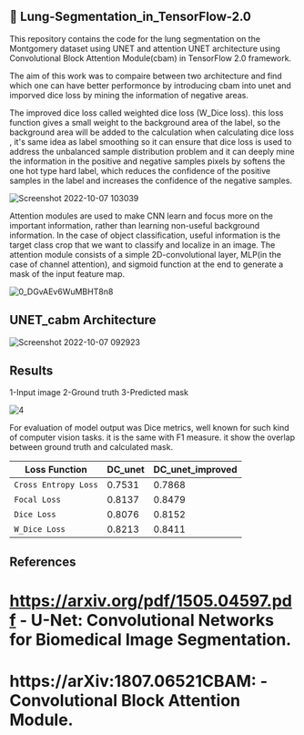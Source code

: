 ## 🦉 Lung-Segmentation_in_TensorFlow-2.0
This repository contains the code for the lung segmentation on the Montgomery dataset using UNET and attention UNET architecture using Convolutional Block Attention Module(cbam) in TensorFlow 2.0 framework.

The aim of this work was to compaire between two architecture and find which one can have better performonce by introducing cbam into unet and imporved dice loss by mining the information of negative areas. 

The improved dice loss called weighted dice loss (W_Dice loss). this loss function gives a small weight to the background area of the label, so the
background area will be added to the calculation when calculating dice loss , it's same idea as label smoothing so it can ensure that dice loss is
used to address the unbalanced sample distribution problem and it can deeply mine the information in the positive and negative samples pixels by softens 
the one hot type hard label, which reduces the confidence of the positive samples in the label and increases the confidence of the negative samples.

![Screenshot 2022-10-07 103039](https://user-images.githubusercontent.com/112108580/194523771-3fd3cfba-7e13-40cf-8521-eb7d92ca16f0.png)


Attention modules are used to make CNN learn and focus more on the important information, rather than learning non-useful background information. In the case of object classification, useful information is the target class crop that we want to classify and localize in an image.
The attention module consists of a simple 2D-convolutional layer, MLP(in the case of channel attention), and sigmoid function at the end to generate a mask of the input feature map.

![0_DGvAEv6WuMBHT8n8](https://user-images.githubusercontent.com/112108580/194531356-298e3b5e-0616-4342-b517-bea577d36281.png)


## UNET_cabm Architecture

![Screenshot 2022-10-07 092923](https://user-images.githubusercontent.com/112108580/194531952-37bc9242-1a39-4de3-841f-d3a3bfe08be6.jpg)


## Results 

1-Input image
2-Ground truth
3-Predicted mask

![4](https://user-images.githubusercontent.com/112108580/194534051-57a6fcaa-dc32-479f-939f-c857629ca28e.png)

For evaluation of model output was Dice metrics, well known for such kind of computer vision tasks. it is the same with F1 measure. it show the overlap between ground truth and calculated mask.

| Loss Function | DC_unet |DC_unet_improved|
| --- | --- | --- |
| `Cross Entropy Loss` | 0.7531 | 0.7868 |
| `Focal Loss` | 0.8137 | 0.8479 |
| `Dice Loss` | 0.8076 | 0.8152 |
| `W_Dice Loss` | 0.8213 | 0.8411 |

## References
# https://arxiv.org/pdf/1505.04597.pdf - U-Net: Convolutional Networks for Biomedical Image Segmentation.
# https://arXiv:1807.06521CBAM: - Convolutional Block Attention Module.


